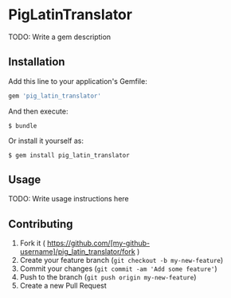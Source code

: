 # PigLatinTranslator

TODO: Write a gem description

## Installation

Add this line to your application's Gemfile:

```ruby
gem 'pig_latin_translator'
```

And then execute:

    $ bundle

Or install it yourself as:

    $ gem install pig_latin_translator

## Usage

TODO: Write usage instructions here

## Contributing

1. Fork it ( https://github.com/[my-github-username]/pig_latin_translator/fork )
2. Create your feature branch (`git checkout -b my-new-feature`)
3. Commit your changes (`git commit -am 'Add some feature'`)
4. Push to the branch (`git push origin my-new-feature`)
5. Create a new Pull Request
